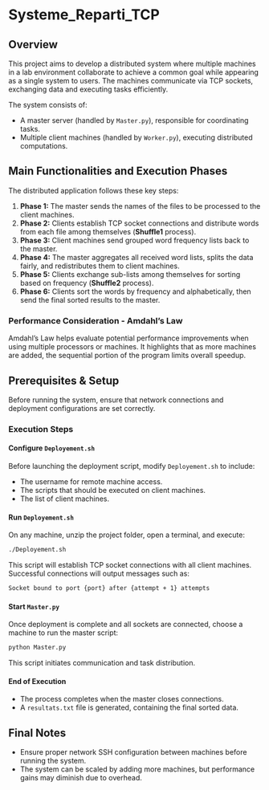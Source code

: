 # Systeme_Reparti_TCP

## Overview
This project aims to develop a distributed system where multiple machines in a lab environment collaborate to achieve a common goal while appearing as a single system to users. The machines communicate via TCP sockets, exchanging data and executing tasks efficiently.

The system consists of:
- A master server (handled by `Master.py`), responsible for coordinating tasks.
- Multiple client machines (handled by `Worker.py`), executing distributed computations.


## Main Functionalities and Execution Phases
The distributed application follows these key steps:

1. **Phase 1:** The master sends the names of the files to be processed to the client machines.
2. **Phase 2:** Clients establish TCP socket connections and distribute words from each file among themselves (**Shuffle1** process).
3. **Phase 3:** Client machines send grouped word frequency lists back to the master.
4. **Phase 4:** The master aggregates all received word lists, splits the data fairly, and redistributes them to client machines.
5. **Phase 5:** Clients exchange sub-lists among themselves for sorting based on frequency (**Shuffle2** process).
6. **Phase 6:** Clients sort the words by frequency and alphabetically, then send the final sorted results to the master.

### Performance Consideration - Amdahl’s Law
Amdahl’s Law helps evaluate potential performance improvements when using multiple processors or machines. It highlights that as more machines are added, the sequential portion of the program limits overall speedup.


## Prerequisites & Setup
Before running the system, ensure that network connections and deployment configurations are set correctly.

### Execution Steps
#### Configure `Deployement.sh`
Before launching the deployment script, modify `Deployement.sh` to include:
- The username for remote machine access.
- The scripts that should be executed on client machines.
- The list of client machines.

#### Run `Deployement.sh`
On any machine, unzip the project folder, open a terminal, and execute:
```bash
./Deployement.sh
```
This script will establish TCP socket connections with all client machines. Successful connections will output messages such as:
```bash
Socket bound to port {port} after {attempt + 1} attempts
```

#### Start `Master.py`
Once deployment is complete and all sockets are connected, choose a machine to run the master script:
```bash
python Master.py
```
This script initiates communication and task distribution.

#### End of Execution
- The process completes when the master closes connections.
- A `resultats.txt` file is generated, containing the final sorted data.


## Final Notes
- Ensure proper network SSH configuration between machines before running the system.
- The system can be scaled by adding more machines, but performance gains may diminish due to overhead.

